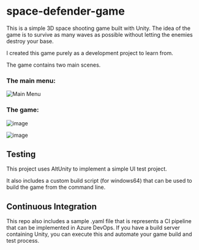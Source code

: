# space-defender-game
This is a simple 3D space shooting game built with Unity. The idea of the game is to survive as many waves as possible without letting the enemies destroy your base.

I created this game purely as a development project to learn from.

The game contains two main scenes.

### The main menu:
![Main Menu](https://user-images.githubusercontent.com/40071640/145356853-4588bbe7-1e8d-435c-97b7-50b6ffef5af2.png)

### The game:
![image](https://user-images.githubusercontent.com/40071640/145358506-3f6d9488-612f-4dfb-b4d9-1e1c444895ff.png)

![image](https://user-images.githubusercontent.com/40071640/145358184-1750a2d2-30bf-40da-89b9-6cfbc654ec5e.png)

## Testing
This project uses AltUnity to implement a simple UI test project.

It also includes a custom build script (for windows64) that can be used to build the game from the command line. 

## Continuous Integration
This repo also includes a sample .yaml file that is represents a CI pipeline that can be implemented in Azure DevOps. If you have a build server containing Unity, you can execute
this and automate your game build and test process.
